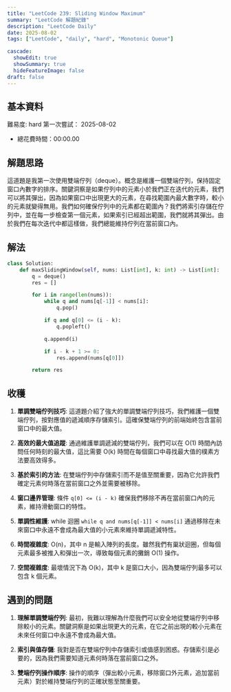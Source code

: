 ```yaml
---
title: "LeetCode 239: Sliding Window Maximum"
summary: "LeetCode 解題紀錄"
description: "LeetCode Daily"
date: 2025-08-02
tags: ["LeetCode", "daily", "hard", "Monotonic Queue"]

cascade:
  showEdit: true
  showSummary: true
  hideFeatureImage: false
draft: false
---
```


## 基本資料

難易度: hard
第一次嘗試： 2025-08-02
- 總花費時間：00:00.00

## 解題思路

這道題是我第一次使用雙端佇列（deque）。概念是維護一個雙端佇列，保持固定窗口內數字的排序。關鍵洞察是如果佇列中的元素小於我們正在迭代的元素，我們可以將其彈出，因為如果窗口中出現更大的元素，在尋找範圍內最大數字時，較小的元素就變得無用。我們如何確保佇列中的元素都在範圍內？我們將索引存儲在佇列中，並在每一步檢查第一個元素，如果索引已經超出範圍，我們就將其彈出。由於我們在每次迭代中都這樣做，我們總能維持佇列在當前窗口內。

## 解法

```python
class Solution:
    def maxSlidingWindow(self, nums: List[int], k: int) -> List[int]:
        q = deque()
        res = []

        for i in range(len(nums)):
            while q and nums[q[-1]] < nums[i]:
                q.pop()

            if q and q[0] <= (i - k):
                q.popleft()

            q.append(i)

            if i - k + 1 >= 0:
                res.append(nums[q[0]])

        return res
```

## 收穫

1. **單調雙端佇列技巧**: 這道題介紹了強大的單調雙端佇列技巧，我們維護一個雙端佇列，按對應值的遞減順序存儲索引。這確保雙端佇列的前端始終包含當前窗口中的最大值。

2. **高效的最大值追蹤**: 通過維護單調遞減的雙端佇列，我們可以在 O(1) 時間內訪問任何時刻的最大值，這比需要 O(k) 時間在每個窗口中尋找最大值的樸素方法要高效得多。

3. **基於索引的方法**: 在雙端佇列中存儲索引而不是值至關重要，因為它允許我們確定元素何時落在當前窗口之外並需要被移除。

4. **窗口邊界管理**: 條件 `q[0] <= (i - k)` 確保我們移除不再在當前窗口內的元素，維持滑動窗口的特性。

5. **單調性維護**: while 迴圈 `while q and nums[q[-1]] < nums[i]` 通過移除在未來窗口中永遠不會成為最大值的小元素來維持單調遞減特性。

6. **時間複雜度**: O(n)，其中 n 是輸入陣列的長度。雖然我們有巢狀迴圈，但每個元素最多被推入和彈出一次，導致每個元素的攤銷 O(1) 操作。

7. **空間複雜度**: 最壞情況下為 O(k)，其中 k 是窗口大小，因為雙端佇列最多可以包含 k 個元素。

## 遇到的問題

1. **理解單調雙端佇列**: 最初，我難以理解為什麼我們可以安全地從雙端佇列中移除較小的元素。關鍵洞察是如果出現更大的元素，在它之前出現的較小元素在未來任何窗口中永遠不會成為最大值。

2. **索引與值存儲**: 我對是否在雙端佇列中存儲索引或值感到困惑。存儲索引是必要的，因為我們需要知道元素何時落在當前窗口之外。

3. **雙端佇列操作順序**: 操作的順序（彈出較小元素，移除窗口外元素，追加當前元素）對於維持雙端佇列的正確狀態至關重要。